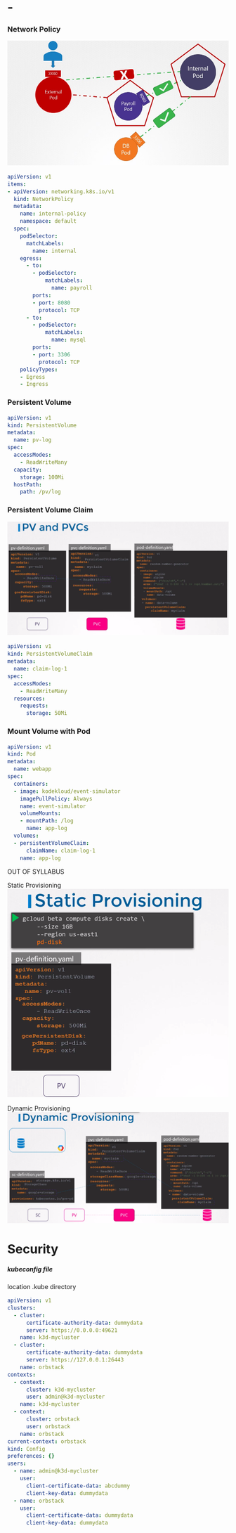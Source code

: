 # -

### Network Policy

![network policies](resources/kubernetes-ckad-network-policies-9.jpg)

```yaml
apiVersion: v1
items:
- apiVersion: networking.k8s.io/v1
  kind: NetworkPolicy
  metadata:
    name: internal-policy
    namespace: default
  spec:
    podSelector:
      matchLabels:
        name: internal
    egress:
      - to:
        - podSelector:
            matchLabels:
              name: payroll
        ports:
        - port: 8080
          protocol: TCP
      - to:
        - podSelector:
            matchLabels:
              name: mysql
        ports:
        - port: 3306
          protocol: TCP
    policyTypes:
    - Egress
    - Ingress
```

### Persistent Volume

```yaml
apiVersion: v1
kind: PersistentVolume
metadata:
  name: pv-log
spec:
  accessModes:
    - ReadWriteMany
  capacity:
    storage: 100Mi
  hostPath:
    path: /pv/log
```

### Persistent Volume Claim

![PV-PVC-POD](resources/pv-pvc.png)


```yaml
apiVersion: v1
kind: PersistentVolumeClaim
metadata:
  name: claim-log-1
spec:
  accessModes:
    - ReadWriteMany
  resources:
    requests:
      storage: 50Mi
```

### Mount Volume with Pod

```yaml
apiVersion: v1
kind: Pod
metadata:
  name: webapp
spec:
  containers:
  - image: kodekloud/event-simulator
    imagePullPolicy: Always
    name: event-simulator
    volumeMounts:
    - mountPath: /log
      name: app-log
  volumes:
  - persistentVolumeClaim:
      claimName: claim-log-1
    name: app-log
```



OUT OF SYLLABUS

Static Provisioning
![Static Provisioning](resources/static-provisioning.png)


Dynamic Provisioning
![Dynamic Provisioning](resources/dynamic-provisioning.png)

# Security

##### kubeconfig file
location .kube directory
```yaml
apiVersion: v1
clusters:
  - cluster:
      certificate-authority-data: dummydata
      server: https://0.0.0.0:49621
    name: k3d-mycluster
  - cluster:
      certificate-authority-data: dummydata
      server: https://127.0.0.1:26443
    name: orbstack
contexts:
  - context:
      cluster: k3d-mycluster
      user: admin@k3d-mycluster
    name: k3d-mycluster
  - context:
      cluster: orbstack
      user: orbstack
    name: orbstack
current-context: orbstack
kind: Config
preferences: {}
users:
  - name: admin@k3d-mycluster
    user:
      client-certificate-data: abcdummy
      client-key-data: dummydata
  - name: orbstack
    user:
      client-certificate-data: dummydata
      client-key-data: dummydata
```

